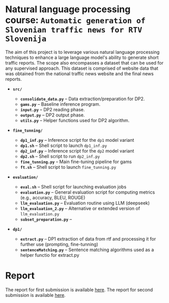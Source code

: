 # Natural language processing course: `Automatic generation of Slovenian traffic news for RTV Slovenija`

The aim of this project is to leverage various natural language processing techniques to enhance a large language model's ability to generate short traffic reports.
The scope also encompasses a dataset that can be used for any supervised approach.
This dataset is comprised of website data that was obtained from the national traffic news website and the final news reports. 

- **`src/`**  
  - **`consolidate_data.py`** – Data extraction/preparation for DP2.
  - **`gams.py`** – Baseline inference program.
  - **`input.py`** – DP2 reading phase.
  - **`output.py`** – DP2 output phase.
  - **`utils.py`** – Helper functions used for DP2 algorithm. 


- **`fine_tunning/`**
  - **`dp1_inf.py`** – Inference script for the `dp1` model variant
  - **`dp1.sh`** – Shell script to launch `dp1_inf.py`
  - **`dp2_inf.py`** – Inference script for the `dp2` model variant
  - **`dp2.sh`** – Shell script to run `dp2_inf.py`
  - **`fine_tunning.py`** – Main fine-tuning pipeline for gams
  - **`ft.sh`** – Shell script to launch `fine_tunning.py`
 
- **`evaluation/`**
  - **`eval.sh`** – Shell script for launching evaluation jobs
  - **`evaluation.py`** – General evaluation script for computing metrics (e.g., accuracy, BLEU, ROUGE)
  - **`llm_evaluation.py`** – Evaluation routine using LLM (deepseek)
  - **`llm_evaluation_2.py`** – Alternative or extended version of `llm_evaluation.py`
  - **`subset_preparation.py`** –

- **`dp1/`**
  - **`extract.py`** – DP1 extraction of data from rtf and processing it for further use (prompting, fine-tunning)
  - **`sentenceMatching.py`** – Sentence matching algorithms used as a helper functio for extract.py

# Report
The report for first submission is available [here](https://github.com/UL-FRI-NLP-Course/ul-fri-nlp-course-project-2024-2025-nmlp/blob/main/report/report1.pdf).
The report for second submission is available [here](https://github.com/UL-FRI-NLP-Course/ul-fri-nlp-course-project-2024-2025-nmlp/blob/main/report/report2.pdf).
